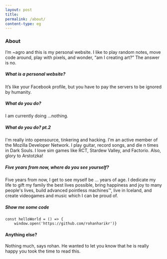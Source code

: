 ```yaml
---
layout: post
title: 
permalink: /about/
content-type: eg
---
```


### About

I’m ~agro and this is my personal website. I like to play random notes, move code around, play with pixels, and wonder, “am I creating art?” The answer is no.

##### What is a personal website?

It’s like your Facebook profile, but you have to pay the servers to be ignored by humanity.

##### What do you do?

I am currently doing ...nothing.

##### What do you do? pt.2

I'm really into opensource, tinkering and hacking. I'm an active member of the Mozilla Developer Network. I play guitar, record songs, and die n times in Dark Souls. I love sim games like RCT, Stardew Valley, and Factorio. Also, glory to Arstotzka! 

##### Five years from now, where do you see yourself?

<p>Five years from now, I get to see myself be <span id="update">...</span> years of age. I dedicate my life to gift my family the best lives possible, bring happiness and joy to many people's lives, build advanced pointless machines™, live in Iceland, and create videogames and music which I can be proud of.</p>

##### Show me some code
```
const helloWorld = () => {
	window.open('https://github.com/rohanharikr')}
```

<h4>Anything else?</h4>
<p>Nothing much, says rohan. He wanted to let you know that he is really happy you took the time to read this.</p> 
<br>